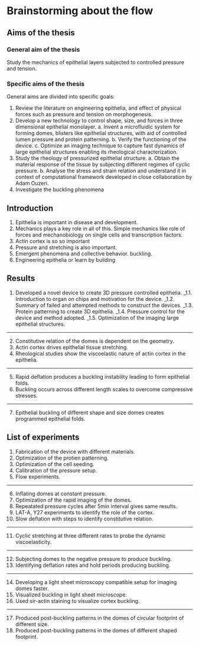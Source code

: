 # Brainstorming about the flow

## Aims of the thesis

### General aim of the thesis

Study the mechanics of epithelial layers subjected to controlled pressure and tension.

### Specific aims of the thesis

General aims are divided into specific goals:

1. Review the literature on engineering epithelia, and effect of physical forces such as pressure and tension on morphogenesis.
2. Develop a new technology to control shape, size, and forces in three dimensional epithelial monolayer.
  a. Invent a microfluidic system for forming domes, blisters like epithelial structures, with aid of controlled lumen pressure and protein patterning.
  b. Verify the functioning of the device.
  c. Optimize an imaging technique to capture fast dynamics of large epithelial structures enabling its rheological characterization.
3. Study the rheology of pressurized epithelial structure.
  a. Obtain the material response of the tissue by subjecting different regimes of cyclic pressure.
  b. Analyse the stress and strain relation and understand it in context of computational framework developed in close collaboration by Adam Ouzeri.
4. Investigate the buckling phenomena

## Introduction

1. Epithelia is important in disease and development.
2. Mechanics plays a key role in all of this. Simple mechanics like role of forces and mechanobiology on single cells and transcription factors.
3. Actin cortex is so so important
4. Pressure and stretching is also important.
5. Emergent phenomena and collective behavior. buckling.
6. Engineering epithelia or learn by building

## Results

1. Developed a novel device to create 3D pressure controlled epithelia.
_1.1. Introduction to organ on chips and motivation for the device.
_1.2. Summary of failed and attempted methods to construct the devices.
_1.3. Protein patterning to create 3D epithelia.
_1.4. Pressure control for the device and method adopted.
_1.5. Optimization of the imaging large epithelial structures.

---

2. Constitutive relation of the domes is dependent on the geometry.
3. Actin cortex drives epithelial tissue stretching.
4. Rheological studies show the viscoelastic nature of actin cortex in the epithelia.
---

5. Rapid deflation produces a buckling instability leading to form epithelial folds.
6. Buckling occurs across different length scales to overcome compressive stresses.
---

7. Epithelial buckling of different shape and size domes creates programmed epithelial folds.

## List of experiments

1. Fabrication of the device with different materials.
2. Optimization of the protien patterning.
3. Optimization of the cell seeding.
4. Calibration of the pressure setup.
5. Flow experiments.
---

6. Inflating domes at constant pressure.
7. Optimization of the rapid imaging of the domes.
8. Repeatated pressure cycles after 5min interval gives same results.
9. LAT-A, Y27 experiments to identify the role of the cortex.
10. Slow deflation with steps to identify constitutive relation.
---

11. Cyclic stretching at three different rates to probe the dynamic viscoelasticity.
---

12. Subjecting domes to the negative pressure to produce buckling.
13. Identifying deflation rates and hold periods producing buckling.
---

14. Developing a light sheet microscopy compatible setup for imaging domes faster.
15. Visualized buckling in light sheet microscope.
16. Used sir-actin staining to visualize cortex buckling.
---

17. Produced post-buckling patterns in the domes of circular footprint of different size.
18. Produced post-buckling patterns in the domes of different shaped footprint.


